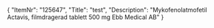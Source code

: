 {
  "ItemNr": "125647",
  "Title": "test",
  "Description": "Mykofenolatmofetil Actavis, filmdragerad tablett 500 mg Ebb Medical AB"
}